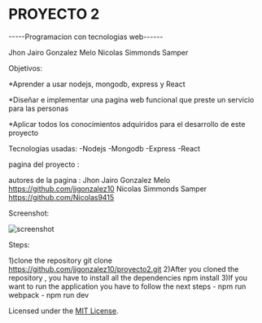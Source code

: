 # PROYECTO 2
-----Programacion con tecnologias web------


Jhon Jairo Gonzalez Melo
Nicolas Simmonds Samper 



Objetivos:

*Aprender a usar nodejs, mongodb, express y React  

*Diseñar e implementar una pagina web funcional que preste un servicio para las personas 

*Aplicar todos los conocimientos adquiridos para el desarrollo de este proyecto


Tecnologias usadas:
-Nodejs
-Mongodb
-Express
-React


pagina del proyecto : 

autores de la pagina : Jhon Jairo Gonzalez Melo https://github.com/jjgonzalez10
                       Nicolas Simmonds Samper  https://github.com/Nicolas9415

Screenshot:


![screenshot](https://raw.githubusercontent.com/jjgonzalez10/proyecto2/master/images/Captura.PNG )


Steps:

1)clone the repository 
    git clone https://github.com/jjgonzalez10/proyecto2.git
2)After you cloned the repository , you have to install all the dependencies
    npm install
3)If you want to run the application you have to follow the next steps
    - npm run webpack
    - npm run dev


Licensed under the [MIT License](LICENSE).




